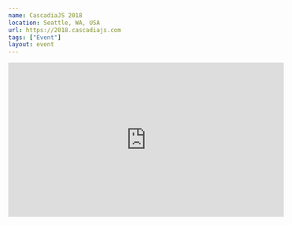 ```yaml
---
name: CascadiaJS 2018
location: Seattle, WA, USA
url: https://2018.cascadiajs.com
tags: ["Event"]
layout: event
---
```

<iframe width="560" height="315" src="https://www.youtube-nocookie.com/embed/l0jV-Mc2I68" frameborder="0" allow="accelerometer; autoplay; encrypted-media; gyroscope; picture-in-picture" allowfullscreen></iframe>